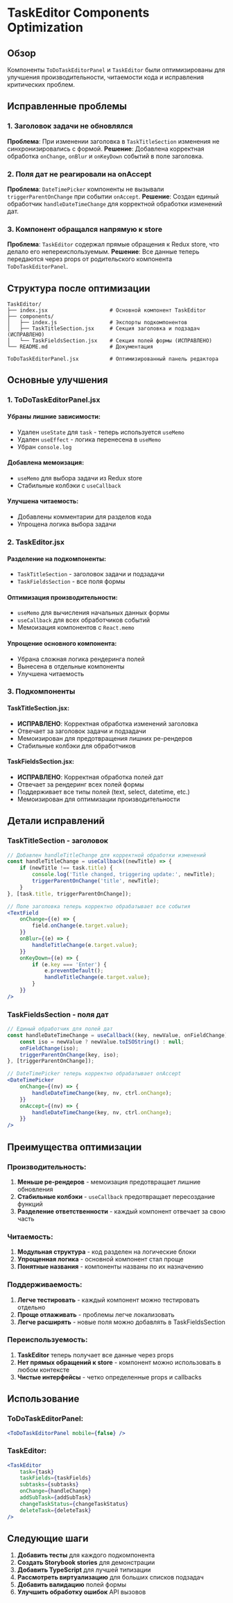 # TaskEditor Components Optimization

## Обзор

Компоненты `ToDoTaskEditorPanel` и `TaskEditor` были оптимизированы для улучшения производительности, читаемости кода и исправления критических проблем.

## Исправленные проблемы

### 1. Заголовок задачи не обновлялся
**Проблема**: При изменении заголовка в `TaskTitleSection` изменения не синхронизировались с формой.
**Решение**: Добавлена корректная обработка `onChange`, `onBlur` и `onKeyDown` событий в поле заголовка.

### 2. Поля дат не реагировали на onAccept
**Проблема**: `DateTimePicker` компоненты не вызывали `triggerParentOnChange` при событии `onAccept`.
**Решение**: Создан единый обработчик `handleDateTimeChange` для корректной обработки изменений дат.

### 3. Компонент обращался напрямую к store
**Проблема**: `TaskEditor` содержал прямые обращения к Redux store, что делало его непереиспользуемым.
**Решение**: Все данные теперь передаются через props от родительского компонента `ToDoTaskEditorPanel`.

## Структура после оптимизации

```
TaskEditor/
├── index.jsx                    # Основной компонент TaskEditor
├── components/
│   ├── index.js                 # Экспорты подкомпонентов
│   ├── TaskTitleSection.jsx     # Секция заголовка и подзадач (ИСПРАВЛЕНО)
│   └── TaskFieldsSection.jsx    # Секция полей формы (ИСПРАВЛЕНО)
└── README.md                    # Документация

ToDoTaskEditorPanel.jsx          # Оптимизированный панель редактора
```

## Основные улучшения

### 1. ToDoTaskEditorPanel.jsx

#### Убраны лишние зависимости:
- Удален `useState` для `task` - теперь используется `useMemo`
- Удален `useEffect` - логика перенесена в `useMemo`
- Убран `console.log`

#### Добавлена мемоизация:
- `useMemo` для выбора задачи из Redux store
- Стабильные колбэки с `useCallback`

#### Улучшена читаемость:
- Добавлены комментарии для разделов кода
- Упрощена логика выбора задачи

### 2. TaskEditor.jsx

#### Разделение на подкомпоненты:
- `TaskTitleSection` - заголовок задачи и подзадачи
- `TaskFieldsSection` - все поля формы

#### Оптимизация производительности:
- `useMemo` для вычисления начальных данных формы
- `useCallback` для всех обработчиков событий
- Мемоизация компонентов с `React.memo`

#### Упрощение основного компонента:
- Убрана сложная логика рендеринга полей
- Вынесена в отдельные компоненты
- Улучшена читаемость

### 3. Подкомпоненты

#### TaskTitleSection.jsx:
- **ИСПРАВЛЕНО**: Корректная обработка изменений заголовка
- Отвечает за заголовок задачи и подзадачи
- Мемоизирован для предотвращения лишних ре-рендеров
- Стабильные колбэки для обработчиков

#### TaskFieldsSection.jsx:
- **ИСПРАВЛЕНО**: Корректная обработка полей дат
- Отвечает за рендеринг всех полей формы
- Поддерживает все типы полей (text, select, datetime, etc.)
- Мемоизирован для оптимизации производительности

## Детали исправлений

### TaskTitleSection - заголовок
```jsx
// Добавлен handleTitleChange для корректной обработки изменений
const handleTitleChange = useCallback((newTitle) => {
    if (newTitle !== task.title) {
        console.log('Title changed, triggering update:', newTitle);
        triggerParentOnChange('title', newTitle);
    }
}, [task.title, triggerParentOnChange]);

// Поле заголовка теперь корректно обрабатывает все события
<TextField
    onChange={(e) => {
        field.onChange(e.target.value);
    }}
    onBlur={(e) => {
        handleTitleChange(e.target.value);
    }}
    onKeyDown={(e) => {
        if (e.key === 'Enter') {
            e.preventDefault();
            handleTitleChange(e.target.value);
        }
    }}
/>
```

### TaskFieldsSection - поля дат
```jsx
// Единый обработчик для полей дат
const handleDateTimeChange = useCallback((key, newValue, onFieldChange) => {
    const iso = newValue ? newValue.toISOString() : null;
    onFieldChange(iso);
    triggerParentOnChange(key, iso);
}, [triggerParentOnChange]);

// DateTimePicker теперь корректно обрабатывает onAccept
<DateTimePicker
    onChange={(nv) => {
        handleDateTimeChange(key, nv, ctrl.onChange);
    }}
    onAccept={(nv) => {
        handleDateTimeChange(key, nv, ctrl.onChange);
    }}
/>
```

## Преимущества оптимизации

### Производительность:
1. **Меньше ре-рендеров** - мемоизация предотвращает лишние обновления
2. **Стабильные колбэки** - `useCallback` предотвращает пересоздание функций
3. **Разделение ответственности** - каждый компонент отвечает за свою часть

### Читаемость:
1. **Модульная структура** - код разделен на логические блоки
2. **Упрощенная логика** - основной компонент стал проще
3. **Понятные названия** - компоненты названы по их назначению

### Поддерживаемость:
1. **Легче тестировать** - каждый компонент можно тестировать отдельно
2. **Проще отлаживать** - проблемы легче локализовать
3. **Легче расширять** - новые поля можно добавлять в TaskFieldsSection

### Переиспользуемость:
1. **TaskEditor** теперь получает все данные через props
2. **Нет прямых обращений к store** - компонент можно использовать в любом контексте
3. **Чистые интерфейсы** - четко определенные props и callbacks

## Использование

### ToDoTaskEditorPanel:
```jsx
<ToDoTaskEditorPanel mobile={false} />
```

### TaskEditor:
```jsx
<TaskEditor
    task={task}
    taskFields={taskFields}
    subtasks={subtasks}
    onChange={handleChange}
    addSubTask={addSubTask}
    changeTaskStatus={changeTaskStatus}
    deleteTask={deleteTask}
/>
```

## Следующие шаги

1. **Добавить тесты** для каждого подкомпонента
2. **Создать Storybook stories** для демонстрации
3. **Добавить TypeScript** для лучшей типизации
4. **Рассмотреть виртуализацию** для больших списков подзадач
5. **Добавить валидацию** полей формы
6. **Улучшить обработку ошибок** API вызовов


